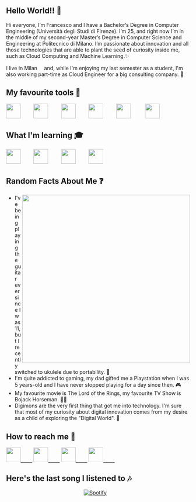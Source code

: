 ## Hello World!! 👋

Hi everyone, I’m Francesco and I have a Bachelor‘s Degree in Computer Engineering (Università degli Studi di Firenze). I’m 25, and right now I’m in the middle of my second-year Master’s Degree in Computer Science and Engineering at Politecnico di Milano. I’m passionate about innovation and all those technologies that are able to plant the seed of curiosity inside me, such as Cloud Computing and Machine Learning.✨

I live in Milan<img src="https://img.icons8.com/color/48/000000/italy-circular.png" width="15px"> and, while I'm enjoying my last semester as a student, I'm also working part-time as Cloud Engineer for a big consulting company. 🚀

## My favourite tools 🔨

<img src="https://img.icons8.com/color/48/000000/jenkins.png" width="40px">&nbsp;&nbsp;&nbsp;&nbsp;&nbsp;&nbsp;&nbsp;&nbsp;
<img src="https://img.icons8.com/dusk/64/000000/visual-studio-code-2019.png" width="40px">&nbsp;&nbsp;&nbsp;&nbsp;&nbsp;&nbsp;&nbsp;&nbsp;
<img src="https://img.icons8.com/dusk/64/000000/python.png" width="40px">&nbsp;&nbsp;&nbsp;&nbsp;&nbsp;&nbsp;&nbsp;&nbsp;
<img src="https://img.icons8.com/dusk/64/000000/javascript.png" width="40px">&nbsp;&nbsp;&nbsp;&nbsp;&nbsp;&nbsp;&nbsp;&nbsp;
<img src="https://img.icons8.com/dusk/64/000000/java-coffee-cup-logo.png" width="40px">&nbsp;&nbsp;&nbsp;&nbsp;&nbsp;&nbsp;&nbsp;&nbsp;&nbsp;
<img src="https://cdn.jsdelivr.net/gh/devicons/devicon@latest/icons/mongodb/mongodb-original.svg" width="40px">&nbsp;&nbsp;&nbsp;&nbsp;&nbsp;&nbsp;&nbsp;&nbsp;

## What I'm learning 🎓
<img src="https://img.icons8.com/dusk/64/000000/amazon.png" width="40px">&nbsp;&nbsp;&nbsp;&nbsp;&nbsp;&nbsp;&nbsp;&nbsp;
<img src="https://img.icons8.com/color/48/000000/kubernetes.png" width="40px">&nbsp;&nbsp;&nbsp;&nbsp;&nbsp;&nbsp;&nbsp;&nbsp;
<img src="https://img.icons8.com/dusk/64/000000/docker.png" width="40px">&nbsp;&nbsp;&nbsp;&nbsp;&nbsp;&nbsp;&nbsp;&nbsp;
<img src="https://img.icons8.com/dusk/64/000000/linux.png" width="40px">&nbsp;&nbsp;&nbsp;&nbsp;&nbsp;&nbsp;&nbsp;&nbsp;

## Random Facts About Me ❓
<img align="right" src="https://i.pinimg.com/originals/3e/db/d3/3edbd3a875298663a46f555c7f54fa73.gif" width="460px">

* I've being playing the guitar ever since I was 11, but I recently switched to ukulele due to portability. 🎸
* I'm quite addicted to gaming, my dad gifted me a Playstation when I was 5 years-old and I have never stopped playing for a day since then. 🎮
* My favourite movie is The Lord of the Rings, my favourite TV Show is Bojack Horseman. 🐴🍾
* Digimons are the very first thing that got me into technology. I'm sure that most of my curiosity about digital innovation comes from my desire as a child of exploring the "Digital World". 👾

## How to reach me 📩
[<img src="https://img.icons8.com/dusk/64/000000/linkedin.png" width="40px">&nbsp;&nbsp;&nbsp;&nbsp;&nbsp;&nbsp;&nbsp;&nbsp;](https://www.linkedin.com/in/francesco-amorosini-7476a5199/)
[<img src="https://img.icons8.com/dusk/64/000000/send-mass-email.png" width="40px">&nbsp;&nbsp;&nbsp;&nbsp;&nbsp;&nbsp;&nbsp;&nbsp;](mailto:francesco.amorosini25@gmail.com)
[<img src="https://img.icons8.com/dusk/64/000000/facebook-new--v2.png" width="40px">&nbsp;&nbsp;&nbsp;&nbsp;&nbsp;&nbsp;&nbsp;&nbsp;](https://www.facebook.com/mrmrmoro25/)
[<img src="https://img.icons8.com/dusk/64/000000/instagram.png" width="40px">&nbsp;&nbsp;&nbsp;&nbsp;&nbsp;&nbsp;&nbsp;&nbsp;](https://www.instagram.com/_moro25/)

<!-- [![spotify-github-profile](https://spotify-github-profile.vercel.app/api/view?uid=11139999916&cover_image=true&theme=default)](https://github.com/kittinan/spotify-github-profile) -->
## Here's the last song I listened to 🎶
&nbsp;&nbsp;&nbsp;&nbsp;&nbsp;&nbsp;&nbsp;&nbsp;&nbsp;&nbsp;&nbsp;&nbsp;&nbsp;&nbsp;&nbsp;&nbsp;&nbsp;&nbsp;&nbsp;&nbsp;&nbsp;&nbsp;&nbsp;&nbsp;&nbsp;&nbsp;&nbsp;&nbsp;&nbsp;&nbsp;&nbsp;&nbsp;&nbsp;&nbsp;&nbsp;&nbsp;&nbsp;&nbsp;&nbsp;&nbsp;&nbsp;&nbsp;&nbsp;&nbsp;&nbsp;&nbsp;&nbsp;&nbsp;&nbsp;&nbsp;&nbsp;&nbsp;&nbsp;&nbsp;[![Spotify](https://spotify-github-i28igy4ix-francescoamorosini.vercel.app/api/spotify)](https://open.spotify.com/user/11139999916)
